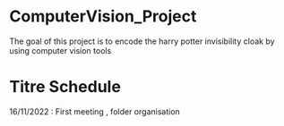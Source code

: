 # ComputerVision_Project

The goal of this project is to encode the harry potter invisibility cloak by using computer vision tools

# Titre Schedule 
16/11/2022 : First meeting , folder organisation
